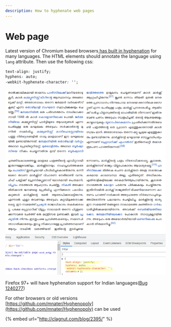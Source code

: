```yaml
---
description: How to hyphenate web pages
---
```


# Web page

Latest version of Chromium based browsers[ has built in hyphenation](https://github.com/chromium/chromium/tree/main/third\_party/hyphenation-patterns/src/ml) for many languages. The HTML elements should annotate the language using `lang` attribute. Then use the following css:

```css
text-align: justify;
hyphens: auto;
-webkit-hyphenate-character: '';

```

![Example webpage hyphenation](<../../.gitbook/assets/image (95).png>)

Firefox 97+ will have hyphenation support for Indian languages([Bug 1240277](https://bugzilla.mozilla.org/show\_bug.cgi?id=1240277))

For other browsers or old versions [https://github.com/mnater/Hyphenopoly](https://github.com/mnater/Hyphenopoly) can be used

{% embed url="http://clagnut.com/blog/2395/" %}


